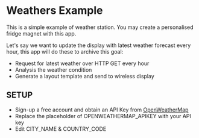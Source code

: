 # Weathers Example

This is a simple example of weather station. You may create a personalised fridge magnet with this app.

Let's say we want to update the display with latest weather forecast every hour, this app will do these to archive this goal:

- Request for latest weather over HTTP GET every hour
- Analysis the weather condition
- Generate a layout template and send to wireless display

## SETUP

- Sign-up a free account and obtain an API Key from [OpenWeatherMap](https://home.openweathermap.org/api_keys)
- Replace the placeholder of OPENWEATHERMAP_APIKEY with your API key
- Edit CITY_NAME & COUNTRY_CODE

